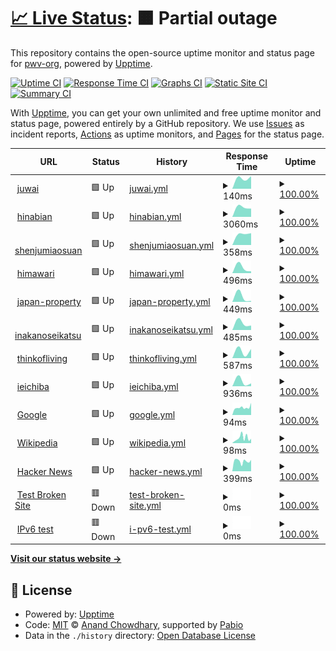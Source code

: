 # [📈 Live Status](https://pwv-org.github.io/upptime): <!--live status--> **🟧 Partial outage**

This repository contains the open-source uptime monitor and status page for [pwv-org](https://pwv-org.github.io/upptime), powered by [Upptime](https://github.com/upptime/upptime).

[![Uptime CI](https://github.com/pwv-org/upptime/workflows/Uptime%20CI/badge.svg)](https://github.com/pwv-org/upptime/actions?query=workflow%3A%22Uptime+CI%22)
[![Response Time CI](https://github.com/pwv-org/upptime/workflows/Response%20Time%20CI/badge.svg)](https://github.com/pwv-org/upptime/actions?query=workflow%3A%22Response+Time+CI%22)
[![Graphs CI](https://github.com/pwv-org/upptime/workflows/Graphs%20CI/badge.svg)](https://github.com/pwv-org/upptime/actions?query=workflow%3A%22Graphs+CI%22)
[![Static Site CI](https://github.com/pwv-org/upptime/workflows/Static%20Site%20CI/badge.svg)](https://github.com/pwv-org/upptime/actions?query=workflow%3A%22Static+Site+CI%22)
[![Summary CI](https://github.com/pwv-org/upptime/workflows/Summary%20CI/badge.svg)](https://github.com/pwv-org/upptime/actions?query=workflow%3A%22Summary+CI%22)

With [Upptime](https://upptime.js.org), you can get your own unlimited and free uptime monitor and status page, powered entirely by a GitHub repository. We use [Issues](https://github.com/pwv-org/upptime/issues) as incident reports, [Actions](https://github.com/pwv-org/upptime/actions) as uptime monitors, and [Pages](https://pwv-org.github.io/upptime) for the status page.

<!--start: status pages-->
<!-- This summary is generated by Upptime (https://github.com/upptime/upptime) -->
<!-- Do not edit this manually, your changes will be overwritten -->
<!-- prettier-ignore -->
| URL | Status | History | Response Time | Uptime |
| --- | ------ | ------- | ------------- | ------ |
| <img alt="" src="https://icons.duckduckgo.com/ip3/www-juwai.pwv.one.ico" height="13"> [juwai](https://www-juwai.pwv.one) | 🟩 Up | [juwai.yml](https://github.com/pwv-org/upptime/commits/HEAD/history/juwai.yml) | <details><summary><img alt="Response time graph" src="./graphs/juwai/response-time-week.png" height="20"> 140ms</summary><br><a href="https://pwv-org.github.io/upptime/history/juwai"><img alt="Response time 140" src="https://img.shields.io/endpoint?url=https%3A%2F%2Fraw.githubusercontent.com%2Fpwv-org%2Fupptime%2FHEAD%2Fapi%2Fjuwai%2Fresponse-time.json"></a><br><a href="https://pwv-org.github.io/upptime/history/juwai"><img alt="24-hour response time 140" src="https://img.shields.io/endpoint?url=https%3A%2F%2Fraw.githubusercontent.com%2Fpwv-org%2Fupptime%2FHEAD%2Fapi%2Fjuwai%2Fresponse-time-day.json"></a><br><a href="https://pwv-org.github.io/upptime/history/juwai"><img alt="7-day response time 140" src="https://img.shields.io/endpoint?url=https%3A%2F%2Fraw.githubusercontent.com%2Fpwv-org%2Fupptime%2FHEAD%2Fapi%2Fjuwai%2Fresponse-time-week.json"></a><br><a href="https://pwv-org.github.io/upptime/history/juwai"><img alt="30-day response time 140" src="https://img.shields.io/endpoint?url=https%3A%2F%2Fraw.githubusercontent.com%2Fpwv-org%2Fupptime%2FHEAD%2Fapi%2Fjuwai%2Fresponse-time-month.json"></a><br><a href="https://pwv-org.github.io/upptime/history/juwai"><img alt="1-year response time 140" src="https://img.shields.io/endpoint?url=https%3A%2F%2Fraw.githubusercontent.com%2Fpwv-org%2Fupptime%2FHEAD%2Fapi%2Fjuwai%2Fresponse-time-year.json"></a></details> | <details><summary><a href="https://pwv-org.github.io/upptime/history/juwai">100.00%</a></summary><a href="https://pwv-org.github.io/upptime/history/juwai"><img alt="All-time uptime 100.00%" src="https://img.shields.io/endpoint?url=https%3A%2F%2Fraw.githubusercontent.com%2Fpwv-org%2Fupptime%2FHEAD%2Fapi%2Fjuwai%2Fuptime.json"></a><br><a href="https://pwv-org.github.io/upptime/history/juwai"><img alt="24-hour uptime 100.00%" src="https://img.shields.io/endpoint?url=https%3A%2F%2Fraw.githubusercontent.com%2Fpwv-org%2Fupptime%2FHEAD%2Fapi%2Fjuwai%2Fuptime-day.json"></a><br><a href="https://pwv-org.github.io/upptime/history/juwai"><img alt="7-day uptime 100.00%" src="https://img.shields.io/endpoint?url=https%3A%2F%2Fraw.githubusercontent.com%2Fpwv-org%2Fupptime%2FHEAD%2Fapi%2Fjuwai%2Fuptime-week.json"></a><br><a href="https://pwv-org.github.io/upptime/history/juwai"><img alt="30-day uptime 100.00%" src="https://img.shields.io/endpoint?url=https%3A%2F%2Fraw.githubusercontent.com%2Fpwv-org%2Fupptime%2FHEAD%2Fapi%2Fjuwai%2Fuptime-month.json"></a><br><a href="https://pwv-org.github.io/upptime/history/juwai"><img alt="1-year uptime 100.00%" src="https://img.shields.io/endpoint?url=https%3A%2F%2Fraw.githubusercontent.com%2Fpwv-org%2Fupptime%2FHEAD%2Fapi%2Fjuwai%2Fuptime-year.json"></a></details>
| <img alt="" src="https://icons.duckduckgo.com/ip3/www-hinabian.pwv.one.ico" height="13"> [hinabian](https://www-hinabian.pwv.one) | 🟩 Up | [hinabian.yml](https://github.com/pwv-org/upptime/commits/HEAD/history/hinabian.yml) | <details><summary><img alt="Response time graph" src="./graphs/hinabian/response-time-week.png" height="20"> 3060ms</summary><br><a href="https://pwv-org.github.io/upptime/history/hinabian"><img alt="Response time 3060" src="https://img.shields.io/endpoint?url=https%3A%2F%2Fraw.githubusercontent.com%2Fpwv-org%2Fupptime%2FHEAD%2Fapi%2Fhinabian%2Fresponse-time.json"></a><br><a href="https://pwv-org.github.io/upptime/history/hinabian"><img alt="24-hour response time 3060" src="https://img.shields.io/endpoint?url=https%3A%2F%2Fraw.githubusercontent.com%2Fpwv-org%2Fupptime%2FHEAD%2Fapi%2Fhinabian%2Fresponse-time-day.json"></a><br><a href="https://pwv-org.github.io/upptime/history/hinabian"><img alt="7-day response time 3060" src="https://img.shields.io/endpoint?url=https%3A%2F%2Fraw.githubusercontent.com%2Fpwv-org%2Fupptime%2FHEAD%2Fapi%2Fhinabian%2Fresponse-time-week.json"></a><br><a href="https://pwv-org.github.io/upptime/history/hinabian"><img alt="30-day response time 3060" src="https://img.shields.io/endpoint?url=https%3A%2F%2Fraw.githubusercontent.com%2Fpwv-org%2Fupptime%2FHEAD%2Fapi%2Fhinabian%2Fresponse-time-month.json"></a><br><a href="https://pwv-org.github.io/upptime/history/hinabian"><img alt="1-year response time 3060" src="https://img.shields.io/endpoint?url=https%3A%2F%2Fraw.githubusercontent.com%2Fpwv-org%2Fupptime%2FHEAD%2Fapi%2Fhinabian%2Fresponse-time-year.json"></a></details> | <details><summary><a href="https://pwv-org.github.io/upptime/history/hinabian">100.00%</a></summary><a href="https://pwv-org.github.io/upptime/history/hinabian"><img alt="All-time uptime 100.00%" src="https://img.shields.io/endpoint?url=https%3A%2F%2Fraw.githubusercontent.com%2Fpwv-org%2Fupptime%2FHEAD%2Fapi%2Fhinabian%2Fuptime.json"></a><br><a href="https://pwv-org.github.io/upptime/history/hinabian"><img alt="24-hour uptime 100.00%" src="https://img.shields.io/endpoint?url=https%3A%2F%2Fraw.githubusercontent.com%2Fpwv-org%2Fupptime%2FHEAD%2Fapi%2Fhinabian%2Fuptime-day.json"></a><br><a href="https://pwv-org.github.io/upptime/history/hinabian"><img alt="7-day uptime 100.00%" src="https://img.shields.io/endpoint?url=https%3A%2F%2Fraw.githubusercontent.com%2Fpwv-org%2Fupptime%2FHEAD%2Fapi%2Fhinabian%2Fuptime-week.json"></a><br><a href="https://pwv-org.github.io/upptime/history/hinabian"><img alt="30-day uptime 100.00%" src="https://img.shields.io/endpoint?url=https%3A%2F%2Fraw.githubusercontent.com%2Fpwv-org%2Fupptime%2FHEAD%2Fapi%2Fhinabian%2Fuptime-month.json"></a><br><a href="https://pwv-org.github.io/upptime/history/hinabian"><img alt="1-year uptime 100.00%" src="https://img.shields.io/endpoint?url=https%3A%2F%2Fraw.githubusercontent.com%2Fpwv-org%2Fupptime%2FHEAD%2Fapi%2Fhinabian%2Fuptime-year.json"></a></details>
| <img alt="" src="https://icons.duckduckgo.com/ip3/www-shenjumiaosuan.pwv.one.ico" height="13"> [shenjumiaosuan](https://www-shenjumiaosuan.pwv.one/) | 🟩 Up | [shenjumiaosuan.yml](https://github.com/pwv-org/upptime/commits/HEAD/history/shenjumiaosuan.yml) | <details><summary><img alt="Response time graph" src="./graphs/shenjumiaosuan/response-time-week.png" height="20"> 358ms</summary><br><a href="https://pwv-org.github.io/upptime/history/shenjumiaosuan"><img alt="Response time 358" src="https://img.shields.io/endpoint?url=https%3A%2F%2Fraw.githubusercontent.com%2Fpwv-org%2Fupptime%2FHEAD%2Fapi%2Fshenjumiaosuan%2Fresponse-time.json"></a><br><a href="https://pwv-org.github.io/upptime/history/shenjumiaosuan"><img alt="24-hour response time 358" src="https://img.shields.io/endpoint?url=https%3A%2F%2Fraw.githubusercontent.com%2Fpwv-org%2Fupptime%2FHEAD%2Fapi%2Fshenjumiaosuan%2Fresponse-time-day.json"></a><br><a href="https://pwv-org.github.io/upptime/history/shenjumiaosuan"><img alt="7-day response time 358" src="https://img.shields.io/endpoint?url=https%3A%2F%2Fraw.githubusercontent.com%2Fpwv-org%2Fupptime%2FHEAD%2Fapi%2Fshenjumiaosuan%2Fresponse-time-week.json"></a><br><a href="https://pwv-org.github.io/upptime/history/shenjumiaosuan"><img alt="30-day response time 358" src="https://img.shields.io/endpoint?url=https%3A%2F%2Fraw.githubusercontent.com%2Fpwv-org%2Fupptime%2FHEAD%2Fapi%2Fshenjumiaosuan%2Fresponse-time-month.json"></a><br><a href="https://pwv-org.github.io/upptime/history/shenjumiaosuan"><img alt="1-year response time 358" src="https://img.shields.io/endpoint?url=https%3A%2F%2Fraw.githubusercontent.com%2Fpwv-org%2Fupptime%2FHEAD%2Fapi%2Fshenjumiaosuan%2Fresponse-time-year.json"></a></details> | <details><summary><a href="https://pwv-org.github.io/upptime/history/shenjumiaosuan">100.00%</a></summary><a href="https://pwv-org.github.io/upptime/history/shenjumiaosuan"><img alt="All-time uptime 100.00%" src="https://img.shields.io/endpoint?url=https%3A%2F%2Fraw.githubusercontent.com%2Fpwv-org%2Fupptime%2FHEAD%2Fapi%2Fshenjumiaosuan%2Fuptime.json"></a><br><a href="https://pwv-org.github.io/upptime/history/shenjumiaosuan"><img alt="24-hour uptime 100.00%" src="https://img.shields.io/endpoint?url=https%3A%2F%2Fraw.githubusercontent.com%2Fpwv-org%2Fupptime%2FHEAD%2Fapi%2Fshenjumiaosuan%2Fuptime-day.json"></a><br><a href="https://pwv-org.github.io/upptime/history/shenjumiaosuan"><img alt="7-day uptime 100.00%" src="https://img.shields.io/endpoint?url=https%3A%2F%2Fraw.githubusercontent.com%2Fpwv-org%2Fupptime%2FHEAD%2Fapi%2Fshenjumiaosuan%2Fuptime-week.json"></a><br><a href="https://pwv-org.github.io/upptime/history/shenjumiaosuan"><img alt="30-day uptime 100.00%" src="https://img.shields.io/endpoint?url=https%3A%2F%2Fraw.githubusercontent.com%2Fpwv-org%2Fupptime%2FHEAD%2Fapi%2Fshenjumiaosuan%2Fuptime-month.json"></a><br><a href="https://pwv-org.github.io/upptime/history/shenjumiaosuan"><img alt="1-year uptime 100.00%" src="https://img.shields.io/endpoint?url=https%3A%2F%2Fraw.githubusercontent.com%2Fpwv-org%2Fupptime%2FHEAD%2Fapi%2Fshenjumiaosuan%2Fuptime-year.json"></a></details>
| <img alt="" src="https://icons.duckduckgo.com/ip3/www-himawari-japan.pwv.one.ico" height="13"> [himawari](https://www-himawari-japan.pwv.one/) | 🟩 Up | [himawari.yml](https://github.com/pwv-org/upptime/commits/HEAD/history/himawari.yml) | <details><summary><img alt="Response time graph" src="./graphs/himawari/response-time-week.png" height="20"> 496ms</summary><br><a href="https://pwv-org.github.io/upptime/history/himawari"><img alt="Response time 496" src="https://img.shields.io/endpoint?url=https%3A%2F%2Fraw.githubusercontent.com%2Fpwv-org%2Fupptime%2FHEAD%2Fapi%2Fhimawari%2Fresponse-time.json"></a><br><a href="https://pwv-org.github.io/upptime/history/himawari"><img alt="24-hour response time 496" src="https://img.shields.io/endpoint?url=https%3A%2F%2Fraw.githubusercontent.com%2Fpwv-org%2Fupptime%2FHEAD%2Fapi%2Fhimawari%2Fresponse-time-day.json"></a><br><a href="https://pwv-org.github.io/upptime/history/himawari"><img alt="7-day response time 496" src="https://img.shields.io/endpoint?url=https%3A%2F%2Fraw.githubusercontent.com%2Fpwv-org%2Fupptime%2FHEAD%2Fapi%2Fhimawari%2Fresponse-time-week.json"></a><br><a href="https://pwv-org.github.io/upptime/history/himawari"><img alt="30-day response time 496" src="https://img.shields.io/endpoint?url=https%3A%2F%2Fraw.githubusercontent.com%2Fpwv-org%2Fupptime%2FHEAD%2Fapi%2Fhimawari%2Fresponse-time-month.json"></a><br><a href="https://pwv-org.github.io/upptime/history/himawari"><img alt="1-year response time 496" src="https://img.shields.io/endpoint?url=https%3A%2F%2Fraw.githubusercontent.com%2Fpwv-org%2Fupptime%2FHEAD%2Fapi%2Fhimawari%2Fresponse-time-year.json"></a></details> | <details><summary><a href="https://pwv-org.github.io/upptime/history/himawari">100.00%</a></summary><a href="https://pwv-org.github.io/upptime/history/himawari"><img alt="All-time uptime 100.00%" src="https://img.shields.io/endpoint?url=https%3A%2F%2Fraw.githubusercontent.com%2Fpwv-org%2Fupptime%2FHEAD%2Fapi%2Fhimawari%2Fuptime.json"></a><br><a href="https://pwv-org.github.io/upptime/history/himawari"><img alt="24-hour uptime 100.00%" src="https://img.shields.io/endpoint?url=https%3A%2F%2Fraw.githubusercontent.com%2Fpwv-org%2Fupptime%2FHEAD%2Fapi%2Fhimawari%2Fuptime-day.json"></a><br><a href="https://pwv-org.github.io/upptime/history/himawari"><img alt="7-day uptime 100.00%" src="https://img.shields.io/endpoint?url=https%3A%2F%2Fraw.githubusercontent.com%2Fpwv-org%2Fupptime%2FHEAD%2Fapi%2Fhimawari%2Fuptime-week.json"></a><br><a href="https://pwv-org.github.io/upptime/history/himawari"><img alt="30-day uptime 100.00%" src="https://img.shields.io/endpoint?url=https%3A%2F%2Fraw.githubusercontent.com%2Fpwv-org%2Fupptime%2FHEAD%2Fapi%2Fhimawari%2Fuptime-month.json"></a><br><a href="https://pwv-org.github.io/upptime/history/himawari"><img alt="1-year uptime 100.00%" src="https://img.shields.io/endpoint?url=https%3A%2F%2Fraw.githubusercontent.com%2Fpwv-org%2Fupptime%2FHEAD%2Fapi%2Fhimawari%2Fuptime-year.json"></a></details>
| <img alt="" src="https://icons.duckduckgo.com/ip3/www-japan-property.pwv.one.ico" height="13"> [japan-property](https://www-japan-property.pwv.one/) | 🟩 Up | [japan-property.yml](https://github.com/pwv-org/upptime/commits/HEAD/history/japan-property.yml) | <details><summary><img alt="Response time graph" src="./graphs/japan-property/response-time-week.png" height="20"> 449ms</summary><br><a href="https://pwv-org.github.io/upptime/history/japan-property"><img alt="Response time 449" src="https://img.shields.io/endpoint?url=https%3A%2F%2Fraw.githubusercontent.com%2Fpwv-org%2Fupptime%2FHEAD%2Fapi%2Fjapan-property%2Fresponse-time.json"></a><br><a href="https://pwv-org.github.io/upptime/history/japan-property"><img alt="24-hour response time 449" src="https://img.shields.io/endpoint?url=https%3A%2F%2Fraw.githubusercontent.com%2Fpwv-org%2Fupptime%2FHEAD%2Fapi%2Fjapan-property%2Fresponse-time-day.json"></a><br><a href="https://pwv-org.github.io/upptime/history/japan-property"><img alt="7-day response time 449" src="https://img.shields.io/endpoint?url=https%3A%2F%2Fraw.githubusercontent.com%2Fpwv-org%2Fupptime%2FHEAD%2Fapi%2Fjapan-property%2Fresponse-time-week.json"></a><br><a href="https://pwv-org.github.io/upptime/history/japan-property"><img alt="30-day response time 449" src="https://img.shields.io/endpoint?url=https%3A%2F%2Fraw.githubusercontent.com%2Fpwv-org%2Fupptime%2FHEAD%2Fapi%2Fjapan-property%2Fresponse-time-month.json"></a><br><a href="https://pwv-org.github.io/upptime/history/japan-property"><img alt="1-year response time 449" src="https://img.shields.io/endpoint?url=https%3A%2F%2Fraw.githubusercontent.com%2Fpwv-org%2Fupptime%2FHEAD%2Fapi%2Fjapan-property%2Fresponse-time-year.json"></a></details> | <details><summary><a href="https://pwv-org.github.io/upptime/history/japan-property">100.00%</a></summary><a href="https://pwv-org.github.io/upptime/history/japan-property"><img alt="All-time uptime 100.00%" src="https://img.shields.io/endpoint?url=https%3A%2F%2Fraw.githubusercontent.com%2Fpwv-org%2Fupptime%2FHEAD%2Fapi%2Fjapan-property%2Fuptime.json"></a><br><a href="https://pwv-org.github.io/upptime/history/japan-property"><img alt="24-hour uptime 100.00%" src="https://img.shields.io/endpoint?url=https%3A%2F%2Fraw.githubusercontent.com%2Fpwv-org%2Fupptime%2FHEAD%2Fapi%2Fjapan-property%2Fuptime-day.json"></a><br><a href="https://pwv-org.github.io/upptime/history/japan-property"><img alt="7-day uptime 100.00%" src="https://img.shields.io/endpoint?url=https%3A%2F%2Fraw.githubusercontent.com%2Fpwv-org%2Fupptime%2FHEAD%2Fapi%2Fjapan-property%2Fuptime-week.json"></a><br><a href="https://pwv-org.github.io/upptime/history/japan-property"><img alt="30-day uptime 100.00%" src="https://img.shields.io/endpoint?url=https%3A%2F%2Fraw.githubusercontent.com%2Fpwv-org%2Fupptime%2FHEAD%2Fapi%2Fjapan-property%2Fuptime-month.json"></a><br><a href="https://pwv-org.github.io/upptime/history/japan-property"><img alt="1-year uptime 100.00%" src="https://img.shields.io/endpoint?url=https%3A%2F%2Fraw.githubusercontent.com%2Fpwv-org%2Fupptime%2FHEAD%2Fapi%2Fjapan-property%2Fuptime-year.json"></a></details>
| <img alt="" src="https://icons.duckduckgo.com/ip3/inakanoseikatsu.pwv.one.ico" height="13"> [inakanoseikatsu](https://inakanoseikatsu.pwv.one) | 🟩 Up | [inakanoseikatsu.yml](https://github.com/pwv-org/upptime/commits/HEAD/history/inakanoseikatsu.yml) | <details><summary><img alt="Response time graph" src="./graphs/inakanoseikatsu/response-time-week.png" height="20"> 485ms</summary><br><a href="https://pwv-org.github.io/upptime/history/inakanoseikatsu"><img alt="Response time 485" src="https://img.shields.io/endpoint?url=https%3A%2F%2Fraw.githubusercontent.com%2Fpwv-org%2Fupptime%2FHEAD%2Fapi%2Finakanoseikatsu%2Fresponse-time.json"></a><br><a href="https://pwv-org.github.io/upptime/history/inakanoseikatsu"><img alt="24-hour response time 485" src="https://img.shields.io/endpoint?url=https%3A%2F%2Fraw.githubusercontent.com%2Fpwv-org%2Fupptime%2FHEAD%2Fapi%2Finakanoseikatsu%2Fresponse-time-day.json"></a><br><a href="https://pwv-org.github.io/upptime/history/inakanoseikatsu"><img alt="7-day response time 485" src="https://img.shields.io/endpoint?url=https%3A%2F%2Fraw.githubusercontent.com%2Fpwv-org%2Fupptime%2FHEAD%2Fapi%2Finakanoseikatsu%2Fresponse-time-week.json"></a><br><a href="https://pwv-org.github.io/upptime/history/inakanoseikatsu"><img alt="30-day response time 485" src="https://img.shields.io/endpoint?url=https%3A%2F%2Fraw.githubusercontent.com%2Fpwv-org%2Fupptime%2FHEAD%2Fapi%2Finakanoseikatsu%2Fresponse-time-month.json"></a><br><a href="https://pwv-org.github.io/upptime/history/inakanoseikatsu"><img alt="1-year response time 485" src="https://img.shields.io/endpoint?url=https%3A%2F%2Fraw.githubusercontent.com%2Fpwv-org%2Fupptime%2FHEAD%2Fapi%2Finakanoseikatsu%2Fresponse-time-year.json"></a></details> | <details><summary><a href="https://pwv-org.github.io/upptime/history/inakanoseikatsu">100.00%</a></summary><a href="https://pwv-org.github.io/upptime/history/inakanoseikatsu"><img alt="All-time uptime 100.00%" src="https://img.shields.io/endpoint?url=https%3A%2F%2Fraw.githubusercontent.com%2Fpwv-org%2Fupptime%2FHEAD%2Fapi%2Finakanoseikatsu%2Fuptime.json"></a><br><a href="https://pwv-org.github.io/upptime/history/inakanoseikatsu"><img alt="24-hour uptime 100.00%" src="https://img.shields.io/endpoint?url=https%3A%2F%2Fraw.githubusercontent.com%2Fpwv-org%2Fupptime%2FHEAD%2Fapi%2Finakanoseikatsu%2Fuptime-day.json"></a><br><a href="https://pwv-org.github.io/upptime/history/inakanoseikatsu"><img alt="7-day uptime 100.00%" src="https://img.shields.io/endpoint?url=https%3A%2F%2Fraw.githubusercontent.com%2Fpwv-org%2Fupptime%2FHEAD%2Fapi%2Finakanoseikatsu%2Fuptime-week.json"></a><br><a href="https://pwv-org.github.io/upptime/history/inakanoseikatsu"><img alt="30-day uptime 100.00%" src="https://img.shields.io/endpoint?url=https%3A%2F%2Fraw.githubusercontent.com%2Fpwv-org%2Fupptime%2FHEAD%2Fapi%2Finakanoseikatsu%2Fuptime-month.json"></a><br><a href="https://pwv-org.github.io/upptime/history/inakanoseikatsu"><img alt="1-year uptime 100.00%" src="https://img.shields.io/endpoint?url=https%3A%2F%2Fraw.githubusercontent.com%2Fpwv-org%2Fupptime%2FHEAD%2Fapi%2Finakanoseikatsu%2Fuptime-year.json"></a></details>
| <img alt="" src="https://icons.duckduckgo.com/ip3/thinkofliving.pwv.one.ico" height="13"> [thinkofliving](https://thinkofliving.pwv.one) | 🟩 Up | [thinkofliving.yml](https://github.com/pwv-org/upptime/commits/HEAD/history/thinkofliving.yml) | <details><summary><img alt="Response time graph" src="./graphs/thinkofliving/response-time-week.png" height="20"> 587ms</summary><br><a href="https://pwv-org.github.io/upptime/history/thinkofliving"><img alt="Response time 587" src="https://img.shields.io/endpoint?url=https%3A%2F%2Fraw.githubusercontent.com%2Fpwv-org%2Fupptime%2FHEAD%2Fapi%2Fthinkofliving%2Fresponse-time.json"></a><br><a href="https://pwv-org.github.io/upptime/history/thinkofliving"><img alt="24-hour response time 587" src="https://img.shields.io/endpoint?url=https%3A%2F%2Fraw.githubusercontent.com%2Fpwv-org%2Fupptime%2FHEAD%2Fapi%2Fthinkofliving%2Fresponse-time-day.json"></a><br><a href="https://pwv-org.github.io/upptime/history/thinkofliving"><img alt="7-day response time 587" src="https://img.shields.io/endpoint?url=https%3A%2F%2Fraw.githubusercontent.com%2Fpwv-org%2Fupptime%2FHEAD%2Fapi%2Fthinkofliving%2Fresponse-time-week.json"></a><br><a href="https://pwv-org.github.io/upptime/history/thinkofliving"><img alt="30-day response time 587" src="https://img.shields.io/endpoint?url=https%3A%2F%2Fraw.githubusercontent.com%2Fpwv-org%2Fupptime%2FHEAD%2Fapi%2Fthinkofliving%2Fresponse-time-month.json"></a><br><a href="https://pwv-org.github.io/upptime/history/thinkofliving"><img alt="1-year response time 587" src="https://img.shields.io/endpoint?url=https%3A%2F%2Fraw.githubusercontent.com%2Fpwv-org%2Fupptime%2FHEAD%2Fapi%2Fthinkofliving%2Fresponse-time-year.json"></a></details> | <details><summary><a href="https://pwv-org.github.io/upptime/history/thinkofliving">100.00%</a></summary><a href="https://pwv-org.github.io/upptime/history/thinkofliving"><img alt="All-time uptime 100.00%" src="https://img.shields.io/endpoint?url=https%3A%2F%2Fraw.githubusercontent.com%2Fpwv-org%2Fupptime%2FHEAD%2Fapi%2Fthinkofliving%2Fuptime.json"></a><br><a href="https://pwv-org.github.io/upptime/history/thinkofliving"><img alt="24-hour uptime 100.00%" src="https://img.shields.io/endpoint?url=https%3A%2F%2Fraw.githubusercontent.com%2Fpwv-org%2Fupptime%2FHEAD%2Fapi%2Fthinkofliving%2Fuptime-day.json"></a><br><a href="https://pwv-org.github.io/upptime/history/thinkofliving"><img alt="7-day uptime 100.00%" src="https://img.shields.io/endpoint?url=https%3A%2F%2Fraw.githubusercontent.com%2Fpwv-org%2Fupptime%2FHEAD%2Fapi%2Fthinkofliving%2Fuptime-week.json"></a><br><a href="https://pwv-org.github.io/upptime/history/thinkofliving"><img alt="30-day uptime 100.00%" src="https://img.shields.io/endpoint?url=https%3A%2F%2Fraw.githubusercontent.com%2Fpwv-org%2Fupptime%2FHEAD%2Fapi%2Fthinkofliving%2Fuptime-month.json"></a><br><a href="https://pwv-org.github.io/upptime/history/thinkofliving"><img alt="1-year uptime 100.00%" src="https://img.shields.io/endpoint?url=https%3A%2F%2Fraw.githubusercontent.com%2Fpwv-org%2Fupptime%2FHEAD%2Fapi%2Fthinkofliving%2Fuptime-year.json"></a></details>
| <img alt="" src="https://icons.duckduckgo.com/ip3/www-ieichiba.pwv.one.ico" height="13"> [ieichiba](https://www-ieichiba.pwv.one) | 🟩 Up | [ieichiba.yml](https://github.com/pwv-org/upptime/commits/HEAD/history/ieichiba.yml) | <details><summary><img alt="Response time graph" src="./graphs/ieichiba/response-time-week.png" height="20"> 936ms</summary><br><a href="https://pwv-org.github.io/upptime/history/ieichiba"><img alt="Response time 936" src="https://img.shields.io/endpoint?url=https%3A%2F%2Fraw.githubusercontent.com%2Fpwv-org%2Fupptime%2FHEAD%2Fapi%2Fieichiba%2Fresponse-time.json"></a><br><a href="https://pwv-org.github.io/upptime/history/ieichiba"><img alt="24-hour response time 936" src="https://img.shields.io/endpoint?url=https%3A%2F%2Fraw.githubusercontent.com%2Fpwv-org%2Fupptime%2FHEAD%2Fapi%2Fieichiba%2Fresponse-time-day.json"></a><br><a href="https://pwv-org.github.io/upptime/history/ieichiba"><img alt="7-day response time 936" src="https://img.shields.io/endpoint?url=https%3A%2F%2Fraw.githubusercontent.com%2Fpwv-org%2Fupptime%2FHEAD%2Fapi%2Fieichiba%2Fresponse-time-week.json"></a><br><a href="https://pwv-org.github.io/upptime/history/ieichiba"><img alt="30-day response time 936" src="https://img.shields.io/endpoint?url=https%3A%2F%2Fraw.githubusercontent.com%2Fpwv-org%2Fupptime%2FHEAD%2Fapi%2Fieichiba%2Fresponse-time-month.json"></a><br><a href="https://pwv-org.github.io/upptime/history/ieichiba"><img alt="1-year response time 936" src="https://img.shields.io/endpoint?url=https%3A%2F%2Fraw.githubusercontent.com%2Fpwv-org%2Fupptime%2FHEAD%2Fapi%2Fieichiba%2Fresponse-time-year.json"></a></details> | <details><summary><a href="https://pwv-org.github.io/upptime/history/ieichiba">100.00%</a></summary><a href="https://pwv-org.github.io/upptime/history/ieichiba"><img alt="All-time uptime 100.00%" src="https://img.shields.io/endpoint?url=https%3A%2F%2Fraw.githubusercontent.com%2Fpwv-org%2Fupptime%2FHEAD%2Fapi%2Fieichiba%2Fuptime.json"></a><br><a href="https://pwv-org.github.io/upptime/history/ieichiba"><img alt="24-hour uptime 100.00%" src="https://img.shields.io/endpoint?url=https%3A%2F%2Fraw.githubusercontent.com%2Fpwv-org%2Fupptime%2FHEAD%2Fapi%2Fieichiba%2Fuptime-day.json"></a><br><a href="https://pwv-org.github.io/upptime/history/ieichiba"><img alt="7-day uptime 100.00%" src="https://img.shields.io/endpoint?url=https%3A%2F%2Fraw.githubusercontent.com%2Fpwv-org%2Fupptime%2FHEAD%2Fapi%2Fieichiba%2Fuptime-week.json"></a><br><a href="https://pwv-org.github.io/upptime/history/ieichiba"><img alt="30-day uptime 100.00%" src="https://img.shields.io/endpoint?url=https%3A%2F%2Fraw.githubusercontent.com%2Fpwv-org%2Fupptime%2FHEAD%2Fapi%2Fieichiba%2Fuptime-month.json"></a><br><a href="https://pwv-org.github.io/upptime/history/ieichiba"><img alt="1-year uptime 100.00%" src="https://img.shields.io/endpoint?url=https%3A%2F%2Fraw.githubusercontent.com%2Fpwv-org%2Fupptime%2FHEAD%2Fapi%2Fieichiba%2Fuptime-year.json"></a></details>
| <img alt="" src="https://icons.duckduckgo.com/ip3/www.google.com.ico" height="13"> [Google](https://www.google.com) | 🟩 Up | [google.yml](https://github.com/pwv-org/upptime/commits/HEAD/history/google.yml) | <details><summary><img alt="Response time graph" src="./graphs/google/response-time-week.png" height="20"> 94ms</summary><br><a href="https://pwv-org.github.io/upptime/history/google"><img alt="Response time 94" src="https://img.shields.io/endpoint?url=https%3A%2F%2Fraw.githubusercontent.com%2Fpwv-org%2Fupptime%2FHEAD%2Fapi%2Fgoogle%2Fresponse-time.json"></a><br><a href="https://pwv-org.github.io/upptime/history/google"><img alt="24-hour response time 94" src="https://img.shields.io/endpoint?url=https%3A%2F%2Fraw.githubusercontent.com%2Fpwv-org%2Fupptime%2FHEAD%2Fapi%2Fgoogle%2Fresponse-time-day.json"></a><br><a href="https://pwv-org.github.io/upptime/history/google"><img alt="7-day response time 94" src="https://img.shields.io/endpoint?url=https%3A%2F%2Fraw.githubusercontent.com%2Fpwv-org%2Fupptime%2FHEAD%2Fapi%2Fgoogle%2Fresponse-time-week.json"></a><br><a href="https://pwv-org.github.io/upptime/history/google"><img alt="30-day response time 94" src="https://img.shields.io/endpoint?url=https%3A%2F%2Fraw.githubusercontent.com%2Fpwv-org%2Fupptime%2FHEAD%2Fapi%2Fgoogle%2Fresponse-time-month.json"></a><br><a href="https://pwv-org.github.io/upptime/history/google"><img alt="1-year response time 94" src="https://img.shields.io/endpoint?url=https%3A%2F%2Fraw.githubusercontent.com%2Fpwv-org%2Fupptime%2FHEAD%2Fapi%2Fgoogle%2Fresponse-time-year.json"></a></details> | <details><summary><a href="https://pwv-org.github.io/upptime/history/google">100.00%</a></summary><a href="https://pwv-org.github.io/upptime/history/google"><img alt="All-time uptime 100.00%" src="https://img.shields.io/endpoint?url=https%3A%2F%2Fraw.githubusercontent.com%2Fpwv-org%2Fupptime%2FHEAD%2Fapi%2Fgoogle%2Fuptime.json"></a><br><a href="https://pwv-org.github.io/upptime/history/google"><img alt="24-hour uptime 100.00%" src="https://img.shields.io/endpoint?url=https%3A%2F%2Fraw.githubusercontent.com%2Fpwv-org%2Fupptime%2FHEAD%2Fapi%2Fgoogle%2Fuptime-day.json"></a><br><a href="https://pwv-org.github.io/upptime/history/google"><img alt="7-day uptime 100.00%" src="https://img.shields.io/endpoint?url=https%3A%2F%2Fraw.githubusercontent.com%2Fpwv-org%2Fupptime%2FHEAD%2Fapi%2Fgoogle%2Fuptime-week.json"></a><br><a href="https://pwv-org.github.io/upptime/history/google"><img alt="30-day uptime 100.00%" src="https://img.shields.io/endpoint?url=https%3A%2F%2Fraw.githubusercontent.com%2Fpwv-org%2Fupptime%2FHEAD%2Fapi%2Fgoogle%2Fuptime-month.json"></a><br><a href="https://pwv-org.github.io/upptime/history/google"><img alt="1-year uptime 100.00%" src="https://img.shields.io/endpoint?url=https%3A%2F%2Fraw.githubusercontent.com%2Fpwv-org%2Fupptime%2FHEAD%2Fapi%2Fgoogle%2Fuptime-year.json"></a></details>
| <img alt="" src="https://icons.duckduckgo.com/ip3/en.wikipedia.org.ico" height="13"> [Wikipedia](https://en.wikipedia.org) | 🟩 Up | [wikipedia.yml](https://github.com/pwv-org/upptime/commits/HEAD/history/wikipedia.yml) | <details><summary><img alt="Response time graph" src="./graphs/wikipedia/response-time-week.png" height="20"> 98ms</summary><br><a href="https://pwv-org.github.io/upptime/history/wikipedia"><img alt="Response time 98" src="https://img.shields.io/endpoint?url=https%3A%2F%2Fraw.githubusercontent.com%2Fpwv-org%2Fupptime%2FHEAD%2Fapi%2Fwikipedia%2Fresponse-time.json"></a><br><a href="https://pwv-org.github.io/upptime/history/wikipedia"><img alt="24-hour response time 98" src="https://img.shields.io/endpoint?url=https%3A%2F%2Fraw.githubusercontent.com%2Fpwv-org%2Fupptime%2FHEAD%2Fapi%2Fwikipedia%2Fresponse-time-day.json"></a><br><a href="https://pwv-org.github.io/upptime/history/wikipedia"><img alt="7-day response time 98" src="https://img.shields.io/endpoint?url=https%3A%2F%2Fraw.githubusercontent.com%2Fpwv-org%2Fupptime%2FHEAD%2Fapi%2Fwikipedia%2Fresponse-time-week.json"></a><br><a href="https://pwv-org.github.io/upptime/history/wikipedia"><img alt="30-day response time 98" src="https://img.shields.io/endpoint?url=https%3A%2F%2Fraw.githubusercontent.com%2Fpwv-org%2Fupptime%2FHEAD%2Fapi%2Fwikipedia%2Fresponse-time-month.json"></a><br><a href="https://pwv-org.github.io/upptime/history/wikipedia"><img alt="1-year response time 98" src="https://img.shields.io/endpoint?url=https%3A%2F%2Fraw.githubusercontent.com%2Fpwv-org%2Fupptime%2FHEAD%2Fapi%2Fwikipedia%2Fresponse-time-year.json"></a></details> | <details><summary><a href="https://pwv-org.github.io/upptime/history/wikipedia">100.00%</a></summary><a href="https://pwv-org.github.io/upptime/history/wikipedia"><img alt="All-time uptime 100.00%" src="https://img.shields.io/endpoint?url=https%3A%2F%2Fraw.githubusercontent.com%2Fpwv-org%2Fupptime%2FHEAD%2Fapi%2Fwikipedia%2Fuptime.json"></a><br><a href="https://pwv-org.github.io/upptime/history/wikipedia"><img alt="24-hour uptime 100.00%" src="https://img.shields.io/endpoint?url=https%3A%2F%2Fraw.githubusercontent.com%2Fpwv-org%2Fupptime%2FHEAD%2Fapi%2Fwikipedia%2Fuptime-day.json"></a><br><a href="https://pwv-org.github.io/upptime/history/wikipedia"><img alt="7-day uptime 100.00%" src="https://img.shields.io/endpoint?url=https%3A%2F%2Fraw.githubusercontent.com%2Fpwv-org%2Fupptime%2FHEAD%2Fapi%2Fwikipedia%2Fuptime-week.json"></a><br><a href="https://pwv-org.github.io/upptime/history/wikipedia"><img alt="30-day uptime 100.00%" src="https://img.shields.io/endpoint?url=https%3A%2F%2Fraw.githubusercontent.com%2Fpwv-org%2Fupptime%2FHEAD%2Fapi%2Fwikipedia%2Fuptime-month.json"></a><br><a href="https://pwv-org.github.io/upptime/history/wikipedia"><img alt="1-year uptime 100.00%" src="https://img.shields.io/endpoint?url=https%3A%2F%2Fraw.githubusercontent.com%2Fpwv-org%2Fupptime%2FHEAD%2Fapi%2Fwikipedia%2Fuptime-year.json"></a></details>
| <img alt="" src="https://icons.duckduckgo.com/ip3/news.ycombinator.com.ico" height="13"> [Hacker News](https://news.ycombinator.com) | 🟩 Up | [hacker-news.yml](https://github.com/pwv-org/upptime/commits/HEAD/history/hacker-news.yml) | <details><summary><img alt="Response time graph" src="./graphs/hacker-news/response-time-week.png" height="20"> 399ms</summary><br><a href="https://pwv-org.github.io/upptime/history/hacker-news"><img alt="Response time 399" src="https://img.shields.io/endpoint?url=https%3A%2F%2Fraw.githubusercontent.com%2Fpwv-org%2Fupptime%2FHEAD%2Fapi%2Fhacker-news%2Fresponse-time.json"></a><br><a href="https://pwv-org.github.io/upptime/history/hacker-news"><img alt="24-hour response time 399" src="https://img.shields.io/endpoint?url=https%3A%2F%2Fraw.githubusercontent.com%2Fpwv-org%2Fupptime%2FHEAD%2Fapi%2Fhacker-news%2Fresponse-time-day.json"></a><br><a href="https://pwv-org.github.io/upptime/history/hacker-news"><img alt="7-day response time 399" src="https://img.shields.io/endpoint?url=https%3A%2F%2Fraw.githubusercontent.com%2Fpwv-org%2Fupptime%2FHEAD%2Fapi%2Fhacker-news%2Fresponse-time-week.json"></a><br><a href="https://pwv-org.github.io/upptime/history/hacker-news"><img alt="30-day response time 399" src="https://img.shields.io/endpoint?url=https%3A%2F%2Fraw.githubusercontent.com%2Fpwv-org%2Fupptime%2FHEAD%2Fapi%2Fhacker-news%2Fresponse-time-month.json"></a><br><a href="https://pwv-org.github.io/upptime/history/hacker-news"><img alt="1-year response time 399" src="https://img.shields.io/endpoint?url=https%3A%2F%2Fraw.githubusercontent.com%2Fpwv-org%2Fupptime%2FHEAD%2Fapi%2Fhacker-news%2Fresponse-time-year.json"></a></details> | <details><summary><a href="https://pwv-org.github.io/upptime/history/hacker-news">100.00%</a></summary><a href="https://pwv-org.github.io/upptime/history/hacker-news"><img alt="All-time uptime 100.00%" src="https://img.shields.io/endpoint?url=https%3A%2F%2Fraw.githubusercontent.com%2Fpwv-org%2Fupptime%2FHEAD%2Fapi%2Fhacker-news%2Fuptime.json"></a><br><a href="https://pwv-org.github.io/upptime/history/hacker-news"><img alt="24-hour uptime 100.00%" src="https://img.shields.io/endpoint?url=https%3A%2F%2Fraw.githubusercontent.com%2Fpwv-org%2Fupptime%2FHEAD%2Fapi%2Fhacker-news%2Fuptime-day.json"></a><br><a href="https://pwv-org.github.io/upptime/history/hacker-news"><img alt="7-day uptime 100.00%" src="https://img.shields.io/endpoint?url=https%3A%2F%2Fraw.githubusercontent.com%2Fpwv-org%2Fupptime%2FHEAD%2Fapi%2Fhacker-news%2Fuptime-week.json"></a><br><a href="https://pwv-org.github.io/upptime/history/hacker-news"><img alt="30-day uptime 100.00%" src="https://img.shields.io/endpoint?url=https%3A%2F%2Fraw.githubusercontent.com%2Fpwv-org%2Fupptime%2FHEAD%2Fapi%2Fhacker-news%2Fuptime-month.json"></a><br><a href="https://pwv-org.github.io/upptime/history/hacker-news"><img alt="1-year uptime 100.00%" src="https://img.shields.io/endpoint?url=https%3A%2F%2Fraw.githubusercontent.com%2Fpwv-org%2Fupptime%2FHEAD%2Fapi%2Fhacker-news%2Fuptime-year.json"></a></details>
| <img alt="" src="https://icons.duckduckgo.com/ip3/thissitedoesnotexist.koj.co.ico" height="13"> [Test Broken Site](https://thissitedoesnotexist.koj.co) | 🟥 Down | [test-broken-site.yml](https://github.com/pwv-org/upptime/commits/HEAD/history/test-broken-site.yml) | <details><summary><img alt="Response time graph" src="./graphs/test-broken-site/response-time-week.png" height="20"> 0ms</summary><br><a href="https://pwv-org.github.io/upptime/history/test-broken-site"><img alt="Response time 0" src="https://img.shields.io/endpoint?url=https%3A%2F%2Fraw.githubusercontent.com%2Fpwv-org%2Fupptime%2FHEAD%2Fapi%2Ftest-broken-site%2Fresponse-time.json"></a><br><a href="https://pwv-org.github.io/upptime/history/test-broken-site"><img alt="24-hour response time 0" src="https://img.shields.io/endpoint?url=https%3A%2F%2Fraw.githubusercontent.com%2Fpwv-org%2Fupptime%2FHEAD%2Fapi%2Ftest-broken-site%2Fresponse-time-day.json"></a><br><a href="https://pwv-org.github.io/upptime/history/test-broken-site"><img alt="7-day response time 0" src="https://img.shields.io/endpoint?url=https%3A%2F%2Fraw.githubusercontent.com%2Fpwv-org%2Fupptime%2FHEAD%2Fapi%2Ftest-broken-site%2Fresponse-time-week.json"></a><br><a href="https://pwv-org.github.io/upptime/history/test-broken-site"><img alt="30-day response time 0" src="https://img.shields.io/endpoint?url=https%3A%2F%2Fraw.githubusercontent.com%2Fpwv-org%2Fupptime%2FHEAD%2Fapi%2Ftest-broken-site%2Fresponse-time-month.json"></a><br><a href="https://pwv-org.github.io/upptime/history/test-broken-site"><img alt="1-year response time 0" src="https://img.shields.io/endpoint?url=https%3A%2F%2Fraw.githubusercontent.com%2Fpwv-org%2Fupptime%2FHEAD%2Fapi%2Ftest-broken-site%2Fresponse-time-year.json"></a></details> | <details><summary><a href="https://pwv-org.github.io/upptime/history/test-broken-site">100.00%</a></summary><a href="https://pwv-org.github.io/upptime/history/test-broken-site"><img alt="All-time uptime 100.00%" src="https://img.shields.io/endpoint?url=https%3A%2F%2Fraw.githubusercontent.com%2Fpwv-org%2Fupptime%2FHEAD%2Fapi%2Ftest-broken-site%2Fuptime.json"></a><br><a href="https://pwv-org.github.io/upptime/history/test-broken-site"><img alt="24-hour uptime 100.00%" src="https://img.shields.io/endpoint?url=https%3A%2F%2Fraw.githubusercontent.com%2Fpwv-org%2Fupptime%2FHEAD%2Fapi%2Ftest-broken-site%2Fuptime-day.json"></a><br><a href="https://pwv-org.github.io/upptime/history/test-broken-site"><img alt="7-day uptime 100.00%" src="https://img.shields.io/endpoint?url=https%3A%2F%2Fraw.githubusercontent.com%2Fpwv-org%2Fupptime%2FHEAD%2Fapi%2Ftest-broken-site%2Fuptime-week.json"></a><br><a href="https://pwv-org.github.io/upptime/history/test-broken-site"><img alt="30-day uptime 100.00%" src="https://img.shields.io/endpoint?url=https%3A%2F%2Fraw.githubusercontent.com%2Fpwv-org%2Fupptime%2FHEAD%2Fapi%2Ftest-broken-site%2Fuptime-month.json"></a><br><a href="https://pwv-org.github.io/upptime/history/test-broken-site"><img alt="1-year uptime 100.00%" src="https://img.shields.io/endpoint?url=https%3A%2F%2Fraw.githubusercontent.com%2Fpwv-org%2Fupptime%2FHEAD%2Fapi%2Ftest-broken-site%2Fuptime-year.json"></a></details>
| <img alt="" src="https://icons.duckduckgo.com/ip3/null.ico" height="13"> [IPv6 test](forwardemail.net) | 🟥 Down | [i-pv6-test.yml](https://github.com/pwv-org/upptime/commits/HEAD/history/i-pv6-test.yml) | <details><summary><img alt="Response time graph" src="./graphs/i-pv6-test/response-time-week.png" height="20"> 0ms</summary><br><a href="https://pwv-org.github.io/upptime/history/i-pv6-test"><img alt="Response time 0" src="https://img.shields.io/endpoint?url=https%3A%2F%2Fraw.githubusercontent.com%2Fpwv-org%2Fupptime%2FHEAD%2Fapi%2Fi-pv6-test%2Fresponse-time.json"></a><br><a href="https://pwv-org.github.io/upptime/history/i-pv6-test"><img alt="24-hour response time 0" src="https://img.shields.io/endpoint?url=https%3A%2F%2Fraw.githubusercontent.com%2Fpwv-org%2Fupptime%2FHEAD%2Fapi%2Fi-pv6-test%2Fresponse-time-day.json"></a><br><a href="https://pwv-org.github.io/upptime/history/i-pv6-test"><img alt="7-day response time 0" src="https://img.shields.io/endpoint?url=https%3A%2F%2Fraw.githubusercontent.com%2Fpwv-org%2Fupptime%2FHEAD%2Fapi%2Fi-pv6-test%2Fresponse-time-week.json"></a><br><a href="https://pwv-org.github.io/upptime/history/i-pv6-test"><img alt="30-day response time 0" src="https://img.shields.io/endpoint?url=https%3A%2F%2Fraw.githubusercontent.com%2Fpwv-org%2Fupptime%2FHEAD%2Fapi%2Fi-pv6-test%2Fresponse-time-month.json"></a><br><a href="https://pwv-org.github.io/upptime/history/i-pv6-test"><img alt="1-year response time 0" src="https://img.shields.io/endpoint?url=https%3A%2F%2Fraw.githubusercontent.com%2Fpwv-org%2Fupptime%2FHEAD%2Fapi%2Fi-pv6-test%2Fresponse-time-year.json"></a></details> | <details><summary><a href="https://pwv-org.github.io/upptime/history/i-pv6-test">100.00%</a></summary><a href="https://pwv-org.github.io/upptime/history/i-pv6-test"><img alt="All-time uptime 100.00%" src="https://img.shields.io/endpoint?url=https%3A%2F%2Fraw.githubusercontent.com%2Fpwv-org%2Fupptime%2FHEAD%2Fapi%2Fi-pv6-test%2Fuptime.json"></a><br><a href="https://pwv-org.github.io/upptime/history/i-pv6-test"><img alt="24-hour uptime 100.00%" src="https://img.shields.io/endpoint?url=https%3A%2F%2Fraw.githubusercontent.com%2Fpwv-org%2Fupptime%2FHEAD%2Fapi%2Fi-pv6-test%2Fuptime-day.json"></a><br><a href="https://pwv-org.github.io/upptime/history/i-pv6-test"><img alt="7-day uptime 100.00%" src="https://img.shields.io/endpoint?url=https%3A%2F%2Fraw.githubusercontent.com%2Fpwv-org%2Fupptime%2FHEAD%2Fapi%2Fi-pv6-test%2Fuptime-week.json"></a><br><a href="https://pwv-org.github.io/upptime/history/i-pv6-test"><img alt="30-day uptime 100.00%" src="https://img.shields.io/endpoint?url=https%3A%2F%2Fraw.githubusercontent.com%2Fpwv-org%2Fupptime%2FHEAD%2Fapi%2Fi-pv6-test%2Fuptime-month.json"></a><br><a href="https://pwv-org.github.io/upptime/history/i-pv6-test"><img alt="1-year uptime 100.00%" src="https://img.shields.io/endpoint?url=https%3A%2F%2Fraw.githubusercontent.com%2Fpwv-org%2Fupptime%2FHEAD%2Fapi%2Fi-pv6-test%2Fuptime-year.json"></a></details>

<!--end: status pages-->

[**Visit our status website →**](https://pwv-org.github.io/upptime)

## 📄 License

- Powered by: [Upptime](https://github.com/upptime/upptime)
- Code: [MIT](./LICENSE) © [Anand Chowdhary](https://anandchowdhary.com), supported by [Pabio](https://pabio.com)
- Data in the `./history` directory: [Open Database License](https://opendatacommons.org/licenses/odbl/1-0/)
